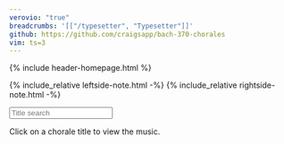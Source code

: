 ```yaml
---
verovio: "true"
breadcrumbs: '[["/typesetter", "Typesetter"]]'
github: https://github.com/craigsapp/bach-370-chorales
vim: ts=3
---
```


<style>

footer {
	display: none;
}

footer small {
	display: none;
}

.visible {
	display: block !important;
}

.chorale-entry {
	color: #55bbee;
	cursor: zoom-in;
}

body.waiting, section.waiting {
	cursor: wait !important;
}

.tag-h1 {
	display: none;
}

section {
	min-height: 2000px;
}

</style>




{% include header-homepage.html %}


{% include_relative leftside-note.html -%}
{% include_relative rightside-note.html -%}


<input id="textsearch" type="text" placeholder="Title search"/>

Click on a chorale title to view the music.

<div id="title-list"></div>



<script>

var HSET;
var INDEX;

var LAYOUT = {%include layout.json -%}.CHORALE_LAYOUT;
var RLAYOUT = {};
for (var i=0; i<LAYOUT.length; i++) {
	RLAYOUT[LAYOUT[i].ID] = LAYOUT[i];
}

vrvToolkit.renderData("**kern\n1c\n\*-", {}); // for initializing now to speed up later

//////////////////////////////
//
// DomContentLoaded event listener -- Load the index file, then create the list of works,
//   then download and store all of the chorales in sessionStorage (useful for buffering
//   for typesetter page).
//

document.addEventListener("DOMContentLoaded", function () {
	INDEX = new Humdrum();
	if (sessionStorage.index) {
		INDEX.parse(sessionStorage.index);
		buildTitleList(INDEX);
		HSET = new HumdrumSet();
		HSET.onload = storeInSessionStorage;
		HSET.parse("all-chorales.krns");
	} else {
		INDEX.onload = function(x) {
			buildTitleList(x);
			sessionStorage.index = x.stringify();
			HSET = new HumdrumSet();
			HSET.onload = storeInSessionStorage;
			HSET.parse("all-chorales.krns");
		};
		INDEX.parse("github://craigsapp/bach-370-chorales/index.hmd");
	}
});



//////////////////////////////
//
// DomContentLoaded event listener -- adjusts the banner to add links.
//

document.addEventListener("DOMContentLoaded", function () {
	var banner = document.querySelector("#banner");
	if (!banner) {
		return;
	}
	var breadstring = '{{page.breadcrumbs}}';
	if (!breadstring) {
		return;
	}
	var bread = JSON.parse(breadstring);
console.log("BREADSTRING", bread);
	var link = banner.querySelector("a");
console.log("LINK", link);
	var output = "<div style='background:#ffcc00;' class='fork visible'>";
	// output += link.outerHTML;
	output += "<div style='margin-top:0.25rem; font-size:1.5rem; font-weight:bold; margin-left:0px;'>";
	for (var i=0; i<bread.length; i++) {
		output += "<a href='" + bread[i][0] + "'>";
		output += bread[i][1];
		output += "</a>";
		if (i < bread.length - 1) {
			output += " | ";
		}
	}
	output += "</div>";
	output += "</div>";
	link.outerHTML = output;
	link.style.display = "block";
	link.className = "";
	console.log("BANNER", banner);

console.log("LINK2", link);
});



//////////////////////////////
//
// buildTitleList -- Create a list of titles that can be clicked on to dispay
//   the chorale for that title.
//

function buildTitleList(index) {
	if (!(index instanceof Humdrum)) {
		return;
	}
	var titlelist = document.querySelector("#title-list");

	var output = "";
	for (var i=0; i<index.getLineCount(); i++) {
		if (!index.getLine(i).isData()) {
			continue;
		}

		// Filename hard-coded to field index 4 for now. Eventually this will be:
		// var file = index.getTokenText(i, "**file");
		var file = index.getToken(i, 0).getText(); 
		var matches = file.match(/(chor\d+)/);
		if (matches) {
			file = matches[1];
		}

		// Title hard-coded to field index 4 for now. Eventually this will be:
		// var title = index.getTokenText(i, "**description");
		var title = index.getToken(i, 4).getText(); // hard-coded to 4 for now.

		output += "<div class='chorale-entry' id='" + file + "-entry'>";
		output += "<div class='title'>";
		output += title
		output += "</div>\n";
		output += "</div>\n";
	}

	titlelist.innerHTML = output;
	titlelist.addEventListener("click", titleEventDelegation);
}



//////////////////////////////
//
// titleEventDelegation --
//

function titleEventDelegation(event) {
	console.log("CLICKED HERE:", event.path);
	var chorale = "";
	var cn = "";
	var id = "";
	var element = null;
	for (var i=0; i<event.path.length; i++) {
		element = event.path[i];
		id = element.id;
		cn = element.className;
		if (id === "title-list") {
			console.log("NOT CLICKING ON ANYTHING IMPORTANT", id);
			return;
		}
		console.log("CN", cn);
		if (cn && (typeof cn.baseVal === "undefined") && cn.match(/chorale-entry/)) {
			// found interesting div
			break;
		}
	}
	if (!cn.match(/chorale-entry/)) {
		console.log("CLASSNAME IS STRNAGE", cn);
		return;
	}
	if (!element) {
		console.log("FOUND NO ELEMENT", element);
		return;
	}

	var titlelist = document.querySelector("#title-list");
	var hid = id.replace("-entry", "");
	console.log("ID", id, "HID", hid);
	var section = document.querySelector("section");

	var container = element.querySelector("#" + hid + "-container");
	if (!container) {

		// need to create a Humdrum notation program container
		var crypt = document.createElement("script");
		crypt.setAttribute("id", hid);
		crypt.setAttribute("type", "text/x-humdrum");
		var hum = HSET.getSegment(hid + ".krn");
		if (!hum) {
			console.log("MISSING DATA FOR", hid);
			return;
		}
		crypt.textContent = hum.stringify();
		element.appendChild(crypt);
		var options = {};
		options.source = hid;
		options.scale = 32;
		options.staffSpacing = 6;
		options.filter = "satb2gs";
		var lentry = RLAYOUT[hid];
console.log("ENTRY", lentry, "HID", hid);
		if (lentry) {
			options.scale = lentry.scale;
			options.spacingLinear = lentry.spacingLinear;
			options.spacingNonLinear = lentry.spacingNonLinear;
		}
		element.style.cursor = "zoom-out";
		displayHumdrum(options);
	} else {
		// already have a container so toggle its display.
		if (container.style.display === "block") {
			// hide the notation
			container.style.display = "none";
			element.style.cursor = "zoom-in";
		} else {
			// show the notation
			container.style.display = "block";
			element.style.cursor = "zoom-out";
		}
	}
}



//////////////////////////////
//
// storeInSessionStorage --
//

function storeInSessionStorage(hset) {
	var keys = hset.getSegmentNames();
	var matches;
	for (var i=0; i<keys.length; i++) {
		matches = keys[i].match(/(chor\d+)/);
		if (matches) {
			var seg = matches[1];
			if (!sessionStorage[seg]) {
				sessionStorage[seg] = hset.getSegment(keys[i]).stringify();
			}
		}
	}
}



//////////////////////////////
//
// DOMContentLoaded -- event listener for text searching.
//

document.addEventListener("DOMContentLoaded", function () {
	var textsearch = document.querySelector("#textsearch");
	textsearch.addEventListener("keyup", function (event) {
		doTitleSearch(event.target.value);
	});
});



//////////////////////////////
//
// doTitleSearch --
//

function doTitleSearch(text) {

console.log("SEARCING FOR ", text);

	text = text.trim();
	var works = document.querySelectorAll(".chorale-entry");
	var matches;
	var newmatches;
	var i;
	var j;
	var str;
	var wordlist = text.split(/[^A-Za-z0-9\/-]+/);

	if (wordlist.length > 0) {
		matches = works;
		newmatches = works;
		for (i=0; i<wordlist.length; i++) {
			matches = newmatches;
			newmatches = [];
			var regex = new RegExp("\\b" + wordlist[i], "i");
			for (j=0; j<matches.length; j++) {
				str = matches[j].querySelector(".title").textContent;
				if (str.match(regex)) {
					newmatches.push(matches[j]);
				}
			}
		}
		matches = newmatches;
		// hide all works:
		for (i=0; i<works.length; i++) {
			works[i].style.display = "none";
		}
		// show matches:
		for (i=0; i<matches.length; i++) {
			matches[i].style.display = "block";
		}
		
	} else {
		// empty search field: show all works
		for (i=0; i<works.length; i++) {
			works[i].style.display = "block";
		}
	}

}







</script>

